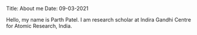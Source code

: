 Title: About me
Date: 09-03-2021

Hello, my name is Parth Patel. I am research scholar at Indira Gandhi Centre for Atomic Research, India.
